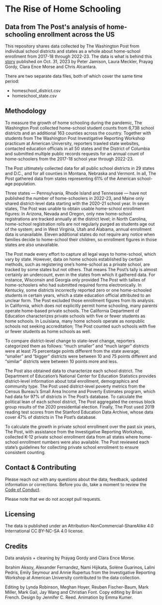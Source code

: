 # The Rise of Home Schooling
## Data from The Post's analysis of home-schooling enrollment across the US

This repository shares data collected by The Washington Post from individual school districts and states as a whole about home-school enrollment from 2017-18 through 2022-23. The data is what is behind this [story](https://www.washingtonpost.com/education/interactive/2023/homeschooling-growth-data-by-district/) published on Oct. 31, 2023 by Peter Jamison, Laura Meckler, Prayag Gordy, Clara Ence Morse and Chris Alcantara.

There are two separate data files, both of which cover the same time period: 
- homeschool_district.csv
- homeschool_state.csv

## Methodology
To measure the growth of home schooling during the pandemic, The Washington Post collected home-school student counts from 6,738 school districts and an additional 163 counties across the country. Together with students from The Washington Post Investigative Reporting Workshop practicum at American University, reporters trawled state websites, contacted education officials in all 50 states and the District of Columbia and submitted multiple public records requests for an annual count of home-schoolers from the 2017-18 school year through 2022-23.

The Post ultimately collected data for all public school districts in 29 states and D.C., and for all counties in Montana, Nebraska and Vermont. In all, The Post gathered data from states representing 61% of the American school-age population.

Three states — Pennsylvania, Rhode Island and Tennessee — have not published the number of home-schoolers in 2022-23, and Maine only shared district-level data starting with the 2020-21 school year. In seven states, The Post was unable to obtain usable home-school enrollment figures: In Arizona, Nevada and Oregon, only new home-school registrations are tracked annually at the district level; in North Carolina, home-school registration rolls are not regularly purged as students age out of the system; and in West Virginia, Utah and Alabama, annual enrollment data is unavailable. Eleven additional states do not require any notice when families decide to home-school their children, so enrollment figures in those states are also unavailable.

The Post made every effort to capture all legal ways to home-school, which vary by state. However, data on home schools established by certain methods, such as registering one’s home-school as a private school, are tracked by some states but not others. That means The Post’s tally is almost certainly an undercount, even in the states from which it gathered data. For instance, Wisconsin and Georgia only provided The Post with tallies of home-schoolers who had submitted required forms electronically. In Kentucky, some districts incorrectly reported zero or one home-schooled students in certain years, which a state education official attributed to an unclear form. The Post excluded those enrollment figures from its analysis. In California, which does not explicitly permit home schooling, many parents operate home-based private schools. The California Department of Education characterizes private schools with five or fewer students as home schools. In Louisiana, many home schools operate as nonpublic schools not seeking accreditation; The Post counted such schools with five or fewer students as home schools as well.

To compare district-level change to state-level change, reporters categorized them as follows: “much smaller” and “much larger” districts were at least 75 percentage points different from the state average; “smaller” and “bigger” districts were between 10 and 75 points different and “similar” districts were between 10 points more and less.

The Post also obtained data to characterize each school district. The Department of Education’s National Center for Education Statistics provides district-level information about total enrollment, demographics and community type. The Post used district-level poverty metrics from the Census Bureau’s Small Area Income and Poverty Estimates program, which had data for 97% of districts in The Post’s database. To calculate the political lean of each school district, The Post aggregated the census block group results of the 2020 presidential election. Finally, The Post used 2019 reading test scores from the Stanford Education Data Archive, whose data cover 47% of districts in The Post’s database.

To calculate the growth in private school enrollment over the past six years, The Post, with assistance from the Investigative Reporting Workshop, collected K-12 private school enrollment data from all states where home-school enrollment numbers were also available. The Post reviewed each state’s guidelines for collecting private school enrollment to ensure consistent counting.

## Contact & Contributing
Please reach out with any questions about the data, feedback, updated information or corrections. Before you do, take a moment to review the [Code of Conduct](https://github.com/washingtonpost/data-police-shootings/blob/master/CODE_OF_CONDUCT.md).

Please note that we do not accept pull requests.

## Licensing
The data is published under an Attribution-NonCommercial-ShareAlike 4.0 International CC BY-NC-SA 4.0 license.

## Credits
Data analysis + cleaning by Prayag Gordy and Clara Ence Morse.

Ibrahim Aksoy, Alexander Fernandez, Nami Hijikata, Soléne Guarinos, Lalini Pedris, Emily Seymour and Annie Rupertus from the Investigative Reporting Workshop at American University contributed to the data collection. 

Editing by Lynda Robinson, Meghan Hoyer, Reuben Fischer-Baum, Mark Miller, Mark Gail, Jay Wang and Christian Font. Copy editing by Brian French. Design by Jennifer C. Reed. Animation by Emma Kumer.
